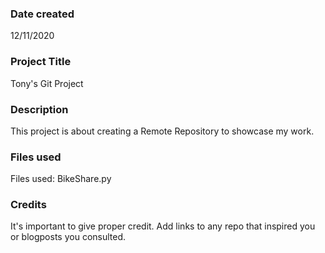 ### Date created
12/11/2020

### Project Title
Tony's Git Project

### Description
This project is about creating a Remote Repository to showcase my work.

### Files used
Files used:
BikeShare.py

### Credits
It's important to give proper credit. Add links to any repo that inspired you or blogposts you consulted.
